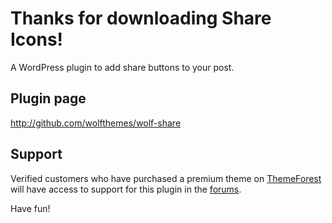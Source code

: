 # Thanks for downloading Share Icons!

A WordPress plugin to add share buttons to your post.

## Plugin page
http://github.com/wolfthemes/wolf-share

## Support
Verified customers who have purchased a premium theme on [ThemeForest](http://wlfthm.es/tf)
will have access to support for this plugin in the [forums](http://wlfthm.es/help).

Have fun!
